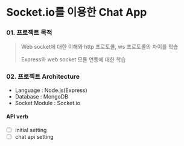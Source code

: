 # Socket.io를 이용한 Chat App

### 01. 프로젝트 목적
>Web socket에 대한 이해와 http 프로토콜, ws 프로토콜의 차이를 학습
>
>Express와 web socket 모듈 연동에 대한 학습

### 02. 프로젝트 Architecture
* Language : Node.js(Express)
* Database : MongoDB
* Socket Module : Socket.io

#### API verb
-[ ] initial setting
-[ ] chat api setting
